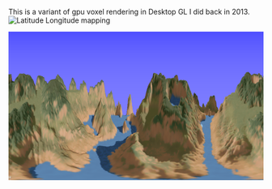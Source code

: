 This is a variant of gpu voxel rendering in Desktop GL I did back in 2013.
![Latitude Longitude mapping](https://github.com/petersupan/GPUVoxel/tree/main/DesktopOpenGL/images/latlong.png)

![Latitude Longitude mapping](images/latlong.png)
